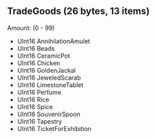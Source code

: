 ## TradeGoods (26 bytes, 13 items)

Amount: (0 - 99)

* UInt16 AnnihilationAmulet 
* UInt16 Beads
* UInt16 CeramicPot 
* UInt16 Chicken 
* UInt16 GoldenJackal 
* UInt16 JeweledScarab 
* UInt16 LimestoneTablet 
* UInt16 Perfume 
* UInt16 Rice 
* UInt16 Spice 
* UInt16 SouvenirSpoon 
* UInt16 Tapestry 
* UInt16 TicketForExhibition 